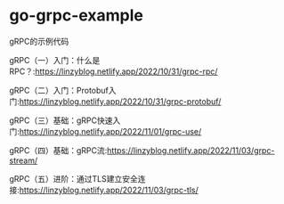 # go-grpc-example
gRPC的示例代码

gRPC（一）入门：什么是RPC？:https://linzyblog.netlify.app/2022/10/31/grpc-rpc/

gRPC（二）入门：Protobuf入门:https://linzyblog.netlify.app/2022/10/31/grpc-protobuf/

gRPC（三）基础：gRPC快速入门:https://linzyblog.netlify.app/2022/11/01/grpc-use/

gRPC（四）基础：gRPC流:https://linzyblog.netlify.app/2022/11/03/grpc-stream/

gRPC（五）进阶：通过TLS建立安全连接:https://linzyblog.netlify.app/2022/11/03/grpc-tls/
